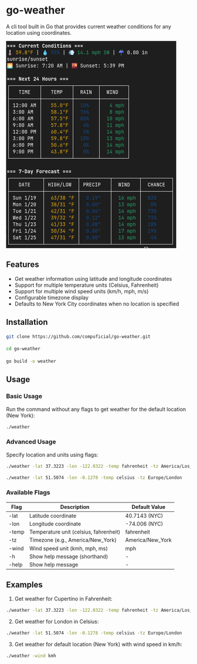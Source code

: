 # go-weather

A cli tool built in Go that provides current weather conditions for any location using coordinates.

![Weather CLI Screenshot](./assets/images/go-weather.png)

## Features

- Get weather information using latitude and longitude coordinates
- Support for multiple temperature units (Celsius, Fahrenheit)
- Support for multiple wind speed units (km/h, mph, m/s)
- Configurable timezone display
- Defaults to New York City coordinates when no location is specified

## Installation

```bash
git clone https://github.com/compuficial/go-weather.git

cd go-weather

go build -o weather
```

## Usage

### Basic Usage

Run the command without any flags to get weather for the default location (New York):

```bash
./weather
```

### Advanced Usage

Specify location and units using flags:

```bash
./weather -lat 37.3223 -lon -122.0322 -temp fahrenheit -tz America/Los_Angeles
```

```bash
./weather -lat 51.5074 -lon -0.1278 -temp celsius -tz Europe/London
```

### Available Flags

| Flag    | Description                              | Default Value      |
|---------|------------------------------------------|-------------------|
| -lat    | Latitude coordinate                      | 40.7143 (NYC)     |
| -lon    | Longitude coordinate                     | -74.006 (NYC)     |
| -temp   | Temperature unit (celsius, fahrenheit)    | fahrenheit        |
| -tz     | Timezone (e.g., America/New_York)        | America/New_York  |
| -wind   | Wind speed unit (kmh, mph, ms)           | mph               |
| -h      | Show help message (shorthand)            | -                 |
| -help   | Show help message                        | -                 |

## Examples

1. Get weather for Cupertino in Fahrenheit:

```bash
./weather -lat 37.3223 -lon -122.0322 -temp fahrenheit -tz America/Los_Angeles
```

2. Get weather for London in Celsius:

```bash
./weather -lat 51.5074 -lon -0.1278 -temp celsius -tz Europe/London
```

3. Get weather for default location (New York) with wind speed in km/h:

```bash
./weather -wind kmh
```
